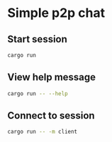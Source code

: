 # Simple p2p chat

## Start session

```sh
cargo run
```

## View help message

```sh
cargo run -- --help
```

## Connect to session

```sh
cargo run -- -m client
```
